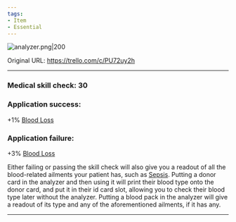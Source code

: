 ```yaml
---
tags:
- Item
- Essential
---
```


![analyzer.png\|200](/Items/Hematology%20Analyzer%20-%20Attachments/6718845db30472d958dd7d1e.png)

Original URL: https://trello.com/c/PU72uy2h

---

### Medical skill check: 30

### Application success:

\+1% [Blood Loss](../Blood/Blood%20Loss.md)

### Application failure:

\+3% [Blood Loss](../Blood/Blood%20Loss.md)

Either failing or passing the skill check will also give you a readout of all the blood-related ailments your patient has, such as [Sepsis](../Blood/Sepsis.md). Putting a donor card in the analyzer and then using it will print their blood type onto the donor card, and put it in their id card slot, allowing you to check their blood type later without the analyzer. Putting a blood pack in the analyzer will give a readout of its type and any of the aforementioned ailments, if it has any.

---

